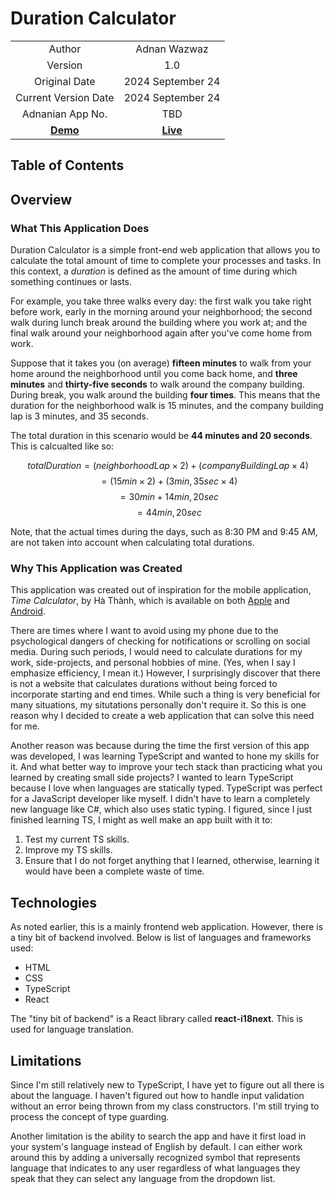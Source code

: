 # Duration Calculator

|                      	|                                                      	|
|:--------------------:	|:----------------------------------------------------:	|
|        Author        	|                     Adnan Wazwaz                     	|
|        Version       	|                          1.0                         	|
|     Original Date    	|                   2024 September 24                  	|
| Current Version Date 	|                   2024 September 24                  	|
|   Adnanian App No.   	|                          TBD                         	|
|     [**Demo**]()     	| [**Live**](https://duration-calculator.netlify.app/) 	|

## Table of Contents

## Overview

### What This Application Does

Duration Calculator is a simple front-end web application that allows you to
calculate the total amount of time to complete your processes and tasks. In this
context, a *duration* is defined as the amount of time during which something
continues or lasts.

For example, you take three walks every day: the first walk you take right before
work, early in the morning around your neighborhood; the second walk during lunch
break around the building where you work at; and the final walk around your
neighborhood again after you've come home from work.

Suppose that it takes you (on average) **fifteen minutes** to walk from your
home around the neighborhood until you come back home, and **three minutes** and
**thirty-five seconds** to walk around the company building. During break, you
walk around the building **four times**. This means that the duration for the
neighborhood walk is 15 minutes, and the company building lap is 3 minutes, and
35 seconds.

The total duration in this scenario would be **44 minutes and 20 seconds**. This
is calcualted like so:

$$ totalDuration = (neighborhoodLap × 2) + (companyBuildingLap × 4) $$
$$ = (15 min × 2) + (3 min, 35 sec × 4) $$
$$ = 30 min + 14 min, 20 sec $$
$$ = 44 min, 20 sec $$

Note, that the actual times during the days, such as 8:30 PM and 9:45 AM, are
not taken into account when calculating total durations.

### Why This Application was Created

This application was created out of inspiration for the mobile application,
*Time Calculator*, by Hà Thành, which is available on both
[Apple](https://apps.apple.com/us/app/time-calculator/id1369060155) and
[Android](https://play.google.com/store/apps/details?id=com.teaxapp.hourcal&hl=en-US).

There are times where I want to avoid using my phone due to the psychological
dangers of checking for notifications or scrolling on social media. During
such periods, I would need to calculate durations for my work, side-projects,
and personal hobbies of mine. (Yes, when I say I emphasize efficiency, I mean it.)
However, I surprisingly discover that there is not a website that calculates
durations without being forced to incorporate starting and end times. While such
a thing is very beneficial for many situations, my situtations personally don't
require it. So this is one reason why I decided to create a web application that
can solve this need for me.

Another reason was because during the time the first version of this app was
developed, I was learning TypeScript and wanted to hone my skills for it. And
what better way to improve your tech stack than practicing what you learned by
creating small side projects? I wanted to learn TypeScript because I love
when languages are statically typed. TypeScript was perfect for a JavaScript
developer like myself. I didn't have to learn a completely new language like C#,
which also uses static typing. I figured, since I just finished learning TS, I
might as well make an app built with it to:

1. Test my current TS skills.
2. Improve my TS skills.
3. Ensure that I do not forget anything that I learned, otherwise, learning it
would have been a complete waste of time.

## Technologies

As noted earlier, this is a mainly frontend web application. However, there is
a tiny bit of backend involved. Below is list of languages and frameworks used:

- HTML
- CSS
- TypeScript
- React

The "tiny bit of backend" is a React library called **react-i18next**. This is
used for language translation.

## Limitations

Since I'm still relatively new to TypeScript, I have yet to figure out all there
is about the language. I haven't figured out how to handle input validation
without an error being thrown from my class constructors. I'm still trying
to process the concept of type guarding.

Another limitation is the ability to search the app and have it first load in
your system's language instead of English by default. I can either work around
this by adding a universally recognized symbol that represents language that
indicates to any user regardless of what languages they speak that they can
select any language from the dropdown list.